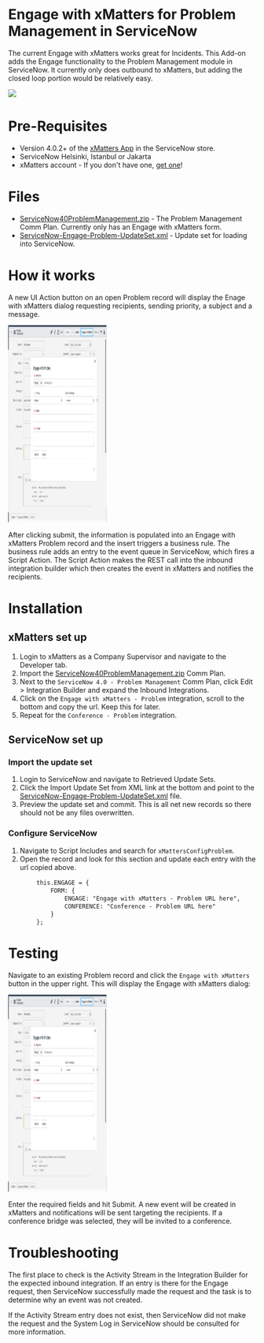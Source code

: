 # Engage with xMatters for Problem Management in ServiceNow
The current Engage with xMatters works great for Incidents. This Add-on adds the Engage functionality to the Problem Management module in ServiceNow. It currently only does outbound to xMatters, but adding the closed loop portion would be relatively easy. 

<kbd>
  <img src="https://github.com/xmatters/xMatters-Labs/raw/master/media/disclaimer.png">
</kbd>

# Pre-Requisites
* Version 4.0.2+ of the [xMatters App](https://store.servicenow.com/sn_appstore_store.do#!/store/application/5950d7444f2231000e9fa88ca310c78c/) in the ServiceNow store. 
* ServiceNow Helsinki, Istanbul or Jakarta
* xMatters account - If you don't have one, [get one](https://www.xmatters.com)!

# Files
* [ServiceNow40ProblemManagement.zip](ServiceNow40ProblemManagement.zip) - The Problem Management Comm Plan. Currently only has an Engage with xMatters form. 
* [ServiceNow-Engage-Problem-UpdateSet.xml](ServiceNow-Engage-Problem-UpdateSet.xml) - Update set for loading into ServiceNow.

# How it works
A new UI Action button on an open Problem record will display the Enage with xMatters dialog requesting recipients, sending priority, a subject and a message. 


<kbd>
  <img src="media/EngagewxMatters-problem.png" width="200" height="400">
</kbd>


After clicking submit, the information is populated into an Engage with xMatters Problem record and the insert triggers a business rule. The business rule adds an entry to the event queue in ServiceNow, which fires a Script Action. The Script Action makes the REST call into the inbound integration builder which then creates the event in xMatters and notifies the recipients. 

# Installation

## xMatters set up

1. Login to xMatters as a Company Supervisor and navigate to the Developer tab. 
2. Import the [ServiceNow40ProblemManagement.zip](ServiceNow40ProblemManagement.zip) Comm Plan. 
2. Next to the `ServiceNow 4.0 - Problem Management` Comm Plan, click Edit > Integration Builder and expand the Inbound Integrations. 
3. Click on the `Engage with xMatters - Problem` integration, scroll to the bottom and copy the url. Keep this for later. 
4. Repeat for the `Conference - Problem` integration. 

## ServiceNow set up

### Import the update set

1. Login to ServiceNow and navigate to Retrieved Update Sets. 
2. Click the Import Update Set from XML link at the bottom and point to the [ServiceNow-Engage-Problem-UpdateSet.xml](ServiceNow-Engage-Problem-UpdateSet.xml) file. 
3. Preview the update set and commit. This is all net new records so there should not be any files overwritten.

### Configure ServiceNow

1. Navigate to Script Includes and search for `xMattersConfigProblem`. 
2. Open the record and look for this section and update each entry with the url copied above. 

```
		this.ENGAGE = {
			FORM: {
				ENGAGE: "Engage with xMatters - Problem URL here",
				CONFERENCE: "Conference - Problem URL here"
			}
		};
```


# Testing
Navigate to an existing Problem record and click the `Engage with xMatters` button in the upper right. This will display the Engage with xMatters dialog:

<kbd>
  <img src="media/EngagewxMatters-problem.png" width="200" height="400">
</kbd>

Enter the required fields and hit Submit. A new event will be created in xMatters and notifications will be sent targeting the recipients. If a conference bridge was selected, they will be invited to a conference. 


# Troubleshooting

The first place to check is the Activity Stream in the Integration Builder for the expected inbound integration. If an entry is there for the Engage request, then ServiceNow successfully made the request and the task is to determine why an event was not created. 

If the Activity Stream entry does not exist, then ServiceNow did not make the request and the System Log in ServiceNow should be consulted for more information. 


